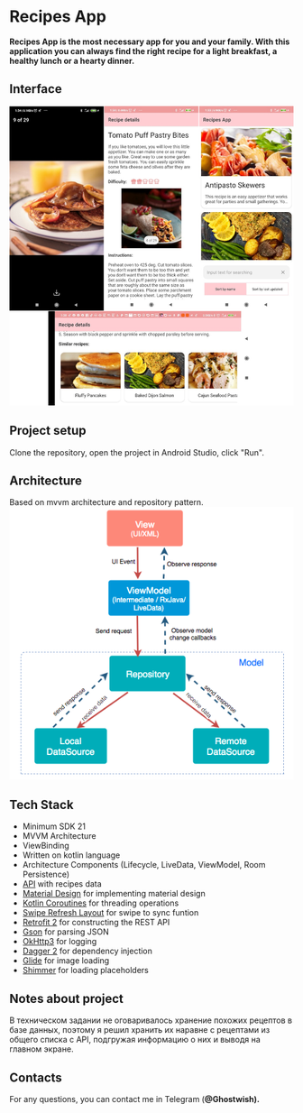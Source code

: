 # Recipes App
<b>Recipes App is the most necessary app for you and your family. With this application you can always find the right recipe for a light breakfast, a healthy lunch or a hearty dinner.</b>
## Interface
![First image](https://github.com/Ghostwish46/ProjectImages/blob/main/Untitled.png)
## Project setup
Clone the repository, open the project in Android Studio, click "Run".

## Architecture
Based on mvvm architecture and repository pattern. <br/>
![Architecture](https://github.com/Ghostwish46/ProjectImages/blob/main/96736485-54601480-13c5-11eb-8bd1-2308f224d58b.png)

## Tech Stack
* Minimum SDK 21
* MVVM Architecture
* ViewBinding
* Written on kotlin language
* Architecture Components (Lifecycle, LiveData, ViewModel, Room Persistence)
* [API](https://test.kode-t.ru/recipes) with recipes data
* [Material Design](https://material.io/develop/android/docs/getting-started) for implementing material design
* [Kotlin Coroutines](https://github.com/Kotlin/kotlinx.coroutines) for threading operations
* [Swipe Refresh Layout](https://developer.android.com/jetpack/androidx/releases/swiperefreshlayout) for swipe to sync funtion
* [Retrofit 2](https://github.com/square/retrofit) for constructing the REST API
* [Gson](https://github.com/google/gson) for parsing JSON
* [OkHttp3](https://github.com/square/okhttp) for logging
* [Dagger 2](https://github.com/google/dagger) for dependency injection
* [Glide](https://github.com/bumptech/glide) for image loading
* [Shimmer](https://github.com/facebook/shimmer-android) for loading placeholders

## Notes about project
В техническом задании не оговаривалось хранение похожих рецептов в базе данных, 
поэтому я решил хранить их наравне с рецептами из общего списка с API, подгружая информацию о них и выводя на главном экране.

## Contacts
For any questions, you can contact me in Telegram (<b>@Ghostwish<b>).
